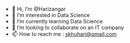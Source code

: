 - 👋 Hi, I’m @Harizangar
- 👀 I’m interested in Data Science
- 🌱 I’m currently learning Data Science
- 💞️ I’m looking to collaborate on an IT company
- 📫 How to reach me : skhuhari@gmail.com

<!---
Harizangar/Harizangar is a ✨ special ✨ repository because its `README.md` (this file) appears on your GitHub profile.
You can click the Preview link to take a look at your changes.
--->

